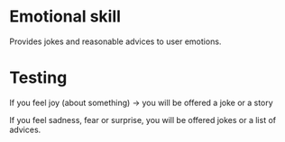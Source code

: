 # Emotional skill
Provides jokes and reasonable advices to user emotions.

# Testing

If you feel joy (about something) -> you will be offered a joke or a story


If you feel sadness, fear or surprise, you will be offered jokes or a list of advices.
